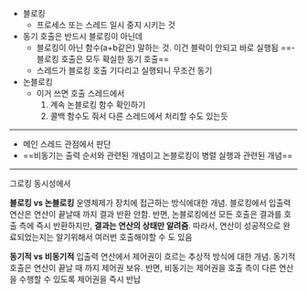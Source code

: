 
- 블로킹
	- 프로세스 또는 스레드 일시 중지 시키는 것
- 동기 호출은 반드시 블로킹이 아닌데
	- 블로킹이 아닌 함수(a+b같은) 말하는 것. 이건 블락이 안되고 바로 실행됨
==- 블로킹 호출은 모두 확실한 동기 호출==
	- 스레드가 블로킹 호출 기다리고 실행되니 무조건 동기
- 논블로킹
	- 이거 쓰면 호출 스레드에서 
		1. 계속 논블로킹 함수 확인하기
		2. 콜백 함수도 줘서 다른 스레드에서 처리할 수도 있는듯


---
- 메인 스레드 관점에서 판단
- ==비동기는 출력 순서와 관련된 개념이고 논블로킹이 병렬 실행과 관련된 개념==
---
그로킹 동시성에서

**블로킹 vs 논블로킹**
운영체제가 장치에 접근하는 방식에대한 개념. 블로킹에서 입출력 연산은 연산이 끝날때 까지 결과 반환 안함. 반면, 논블로킹에선 모든 호출은 결과를 호출 측에 즉시 반환하지만, **결과는 연산의 상태만 알려줌**. 따라서, 연산이 성공적으로 완료되었는지는 알기위해서 여러번 호출해야할 수 도 있음

**동기적 vs 비동기적**
입출력 연산에서 제어권이 흐르는 추상적 방식에 대한 개념. 동기적 호출은 연산이 끝날 때 까지 제어권 보유. 반면, 비동기는 제어권을 호출 측이 다른 연산을 수행할 수 있도록 제어권을 즉시 반납